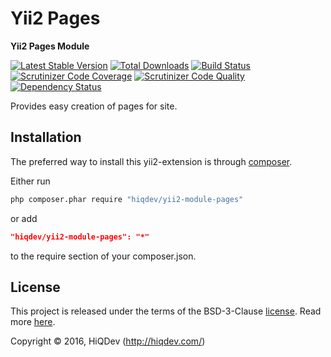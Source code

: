 Yii2 Pages
==========

**Yii2 Pages Module**

[![Latest Stable Version](https://poser.pugx.org/hiqdev/yii2-module-pages/v/stable)](https://packagist.org/packages/hiqdev/yii2-module-pages)
[![Total Downloads](https://poser.pugx.org/hiqdev/yii2-module-pages/downloads)](https://packagist.org/packages/hiqdev/yii2-module-pages)
[![Build Status](https://img.shields.io/travis/hiqdev/yii2-module-pages.svg)](https://travis-ci.org/hiqdev/yii2-module-pages)
[![Scrutinizer Code Coverage](https://img.shields.io/scrutinizer/coverage/g/hiqdev/yii2-module-pages.svg)](https://scrutinizer-ci.com/g/hiqdev/yii2-module-pages/)
[![Scrutinizer Code Quality](https://img.shields.io/scrutinizer/g/hiqdev/yii2-module-pages.svg)](https://scrutinizer-ci.com/g/hiqdev/yii2-module-pages/)
[![Dependency Status](https://www.versioneye.com/php/hiqdev:yii2-module-pages/dev-master/badge.svg)](https://www.versioneye.com/php/hiqdev:yii2-module-pages/dev-master)

Provides easy creation of pages for site.

## Installation

The preferred way to install this yii2-extension is through [composer](http://getcomposer.org/download/).

Either run

```sh
php composer.phar require "hiqdev/yii2-module-pages"
```

or add

```json
"hiqdev/yii2-module-pages": "*"
```

to the require section of your composer.json.

## License

This project is released under the terms of the BSD-3-Clause [license](LICENSE).
Read more [here](http://choosealicense.com/licenses/bsd-3-clause).

Copyright © 2016, HiQDev (http://hiqdev.com/)
